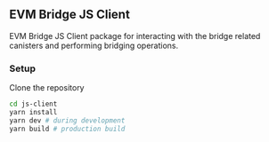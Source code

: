 ## EVM Bridge JS Client
EVM Bridge JS Client package for interacting with the bridge related canisters and performing bridging operations.

### Setup
Clone the repository
```sh
cd js-client
yarn install
yarn dev # during development
yarn build # production build
```

